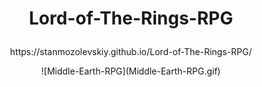 # <p align="center"> Lord-of-The-Rings-RPG </p>

<p align="center"> https://stanmozolevskiy.github.io/Lord-of-The-Rings-RPG/

<p align="center"> ![Middle-Earth-RPG](Middle-Earth-RPG.gif) </p>

